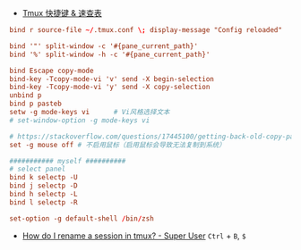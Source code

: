 - [Tmux 快捷键 & 速查表](https://gist.github.com/ryerh/14b7c24dfd623ef8edc7)

```conf
bind r source-file ~/.tmux.conf \; display-message "Config reloaded"

bind '"' split-window -c '#{pane_current_path}'
bind '%' split-window -h -c '#{pane_current_path}'

bind Escape copy-mode
bind-key -Tcopy-mode-vi 'v' send -X begin-selection
bind-key -Tcopy-mode-vi 'y' send -X copy-selection
unbind p
bind p pasteb
setw -g mode-keys vi      # Vi风格选择文本
# set-window-option -g mode-keys vi

# https://stackoverflow.com/questions/17445100/getting-back-old-copy-paste-behaviour-in-tmux-with-mouse
set -g mouse off # 不启用鼠标（启用鼠标会导致无法复制到系统）

########### myself ##########
# select panel
bind k selectp -U
bind j selectp -D
bind h selectp -L
bind l selectp -R

set-option -g default-shell /bin/zsh
```

- [How do I rename a session in tmux? - Super User](https://superuser.com/questions/428016/how-do-i-rename-a-session-in-tmux)
`Ctrl` + `B`, `$`
